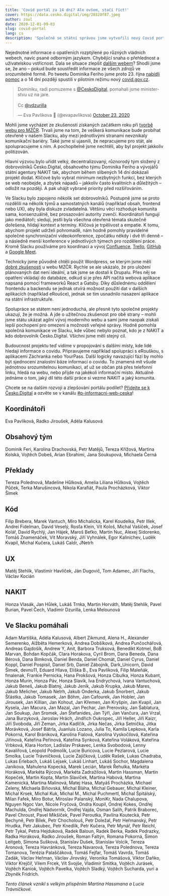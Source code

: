 ```yaml
---
title: 'Covid portál za 14 dní? Ale ovšem, stačí říct!'
cover: https://data.cesko.digital/img/20320f87.jpeg
author: zoul
date: 2020-12-01-09-03
slug: covid-portal
lang: cs
description: 'Společně se státní správou jsme vytvořili nový Covid portál ČR, který už za první víkend pilotního provozu zaznamenal čtvrt milionu návštěvníků a za tři týdny své existence překročil 7 milionů zobrazených stránek. Jak se nám podařilo různorodý tým s desítkami členů ze tří různých stran uřídit a v šibeničním termínu dvou týdnů projekt skutečně dodat?'
---
```


Nejednotné informace o opatřeních rozptýlené po různých vládních webech, navíc psané odborným jazykem. Chybějící snaha o přehlednost a uživatelskou vstřícnost. Dala se situace zlepšit [dalším webem](https://xkcd.com/927/)? Shodli jsme se, že ano – pokud bude soustředit informace ze všech zdrojů ve srozumitelné formě. Po tweetu Dominika Feriho jsme proto 23. října [nabídli pomoc](https://twitter.com/evapavlikova/status/1319619822007865344) a o 14 dní později spustili v pilotním režimu nový [covid.gov.cz](https://covid.gov.cz).

<blockquote class="twitter-tweet"><p lang="cs" dir="ltr">Dominiku, radi pomuzeme s <a href="https://twitter.com/CeskoDigital?ref_src=twsrc%5Etfw">@CeskoDigital</a>, pomahali jsme ministerstvu uz na jare.<br><br>Cc <a href="https://twitter.com/vdzurilla?ref_src=twsrc%5Etfw">@vdzurilla</a></p>&mdash; Eva Pavlikova 📿 (@evapavlikova) <a href="https://twitter.com/evapavlikova/status/1319619822007865344?ref_src=twsrc%5Etfw">October 23, 2020</a></blockquote> <script async src="https://platform.twitter.com/widgets.js" charset="utf-8"></script>

Mohli jsme vycházet ze zkušeností získaných začátkem roku při [tvorbě webu pro MZČR](https://blog.cesko.digital/2020/03/novinky). Trvali jsme na tom, že veškerá komunikace bude probíhat otevřeně v našem Slacku, aby mezi jednotlivými stranami nevznikaly komunikační bariéry. Také jsme si ujasnili, že nepracujeme pro stát, ale spolupracujeme s ním. A pochopitelně jsme nechtěli, aby byl projekt jakkoliv politizován.

Hlavní výzvou bylo uřídit velký, decentralizovaný, různorodý tým složený z dobrovolníků Česko.Digital, obsahového týmu Dominika Feriho a vývojářů státní agentury NAKIT tak, abychom během slíbených 14 dní dokázali projekt dodat. Klíčové bylo vybrat minimum nezbytných funkcí, bez kterých se web neobejde, a zbytek nápadů – jakkoliv často kvalitních a důležitých – odložit na později. A pak uhájit vybrané priority před rozšiřováním.

Ve Slacku bylo zapojeno několik set dobrovolníků. Postupně jsme se proto rozdělili na několik týmů a samostatných kanálů (například obsah, frontend nebo UX), aby byla diskuze zvladatelná. Většinu věcí rozhoduje komunita sama, konsenzuálně, bez prosazování autority zvenčí. Koordinátoři fungují jako mediátoři; sledují, jestli byla všechna otevřená témata skutečně dořešena, hlídají kontext a termíny. Klíčová je trpělivost a empatie. K tomu, abychom projekt udrželi pohromadě, nám hodně pomohly pravidelné společné synchronizační videokonference, zpočátku někdy i dvě tři denně – a následně menší konference v jednotlivých týmech pro rozdělení práce. Kromě Slacku používáme pro koordinaci a vývoj [Confluence](https://wiki.cesko.digital/x/PhEY), [Trello](https://trello.com/b/XOOBy51q), [GitHub](https://github.com/cesko-digital/covid.gov.cz) a [Google Meet](https://meet.google.com).

Technicky jsme původně chtěli použít Wordpress, se kterým jsme měli [dobré zkušenosti](https://blog.cesko.digital/2020/03/web-mzcr) u webu MZČR. Rychle se ale ukázalo, že pro uložení plánovaných dat není ideální, a tak jsme se dostali k Drupalu. Přes něj se opatření vkládají do databáze, odkud si je přes API načítá webová aplikace napsaná pomocí frameworků React a Gatsby. Díky důslednému oddělení frontendu a backendu se jednak otvírá možnost použití dat v dalších aplikacích (například eRoušce), jednak se tím usnadnilo nasazení aplikace na státní infrastruktuře.

Spolupráce se státem není jednoduchá, ale přesně tyto společné projekty ukazují, že je možná. A jde o užitečnou zkušenost pro obě strany – mohli jsme státu ukázat agilní vývoj moderního webu a sami jsme naopak získali lepší pochopení pro omezení a možnosti veřejné správy. Hodně pomohla společná komunikace ve Slacku, kde vůbec nebylo poznat, kdo je z NAKIT a kdo dobrovolník Česko.Digital. Všichni jsme měli stejný cíl.

Budoucnost projektu teď vidíme v propojování s dalšími místy, kde lidé hledají informace o covidu. Připravujeme například spolupráci s eRouškou, s aplikacemi Záchranka nebo YourPass. Další logicky navazující fází by mohlo být sjednocení znalostní báze informací o covidu. To znamená mít všude jednotnou srozumitelnou komunikaci, ať už se občan ptá přes telefonní linku, hledá na webu, nebo přijde na jakékoli informační místo. Aktuálně jednáme o tom, jaký díl této další práce si vezme NAKIT a jaký komunita.

Chcete se na dalším rozvoji a zlepšování portálu podílet? [Přidejte se k Česko.Digital](https://join.cesko.digital/) a ozvěte se v kanálu [#p-informacni-web-ceska](https://cesko-digital.slack.com/archives/C01DGSL4JFN)!

## Koordinátoři

Eva Pavlíková, Radko Jiroušek, Adéla Kalusová

## Obsahový tým

Dominik Feri, Karolína Drachovská, Petr Matějů, Tereza Křížová, Martina Kolská, Vojtěch Dobeš, Arian Ebrahimi, Jana Soukupová, Michaela Černá

## Překlady

Tereza Polednová, Madeline Hůlková, Amelia Liliana Hůlková, Vojtěch Půček, Terka Marušincová, Nikola Karafiát, Paula Procházková, Viktor Šimek

## Kód

Filip Brebera, Marek Vantuch, Miro Michalicka, Karel Koudelka, Petr Illek, Andrei Fidelman, David Veselý, Rosťa Klein, Vít Kološ, Michal Vašíček, Josef Kolář, David Rychlý, Jan Hájek, Maroš Beťko, Martin Nuc, Alexej Sidorenko, Tomáš Znamenáček, Vít Moravský, Jiří Vyhnálek, Egor Kalinichev, Luděk Kvapil, Michal Kučera, Lukáš Caldr, JNetrh

## UX

Matěj Stehlík, Vlastimír Havlíček, Ján Dugovič, Tom Adamec, Jiří Flachs, Václav Kocián

## NAKIT

Honza Vlasák, Jan Hůlek, Lukáš Trnka, Martin Horváth, Matěj Stehlík, Pavel Burian, Pavel Čech, Vladimír Dzurilla, Lenka Melounová

## Ve Slacku pomáhali

Adam Martiška, Adéla Kalusová, Albert Zikmund, Alena H., Alexander Semerenko, Alžběta Hemerková, Andrea Dobšíková, Andrea Punčochářová, Andreas Gajdošík, Andrew Y, Anit, Barbora Truksová, Benedikt Kotmel, BoB Marvan, Bohdan Kopčák, Clara Horakova, Cyril Brom, Dana Beneda, Dana Bérová, Dana Bimková, Daniel Benda, Daniel Chomát, Daniel Cyrus, Daniel Koppl, Daniel Pospisil, Daniel Srb, Daniel Zábojník, Dark_Unicorn, David Šimek, devnu11, Eduard Hlava, Eliška B., Eva Pavlíková, Filip Maleňák, fmalenak, Frankie Pernicka, Hana Prokšová, Honza Cibulka, Honza Kubant, Honza Murin, Honza Páv, Honza Slavík, Iva Endrychová, Ivana Vantuchová, Jakub Beneš, Jakub Blatný, Jakub Jeník, Jakub Krupka, Jakub Mares, Jakub Melicher, Jakub Netrh, Jakub Onderka, Jakub Šnorbert, Jakub Šťástka, Jakub Tomasek, Jan Böhm, Jan Cafourek, Jan Hobler, Jan Jirousek, Jan Killian, Jan Kohout, Jan Křemen, Jan Kryšpín, Jan Kvapil, Jan Kysela, Jan Macura, Jan Mazal, Jan Pechar, Jan Prerovsky, Jan Šablatura, Jan Soukup, Jan Sromek, Jan Štefanides, Jan Týřl, Jan Vančura, Jan Vrzal, Jana Burzyková, Jaroslav Hrách, Jindřich Oukropec, Jiří Heller, Jiří Kaizr, Jiří Svoboda, Jiří Zeman, Jirka Kadlčík, Jirka Nečas, Jirka Setnička, Jitka Morávková, Josef Bátrla, Juanluis Lozano, Julia To, Kamila Lepkova, Karla Pokorná, Karol Brániková, Karolína Fialová, Karolína Vyskočilová, Kateřina Jiřinová, Kateřina Peřinová, Kateřina Synková, Kateřina Voláková, Kateřina Vrbková, Klara Horton, Ladislav Prskavec, Lenka Svobodová, Lenny Kavalířová, Leopold Podmolík, Lucie Buricova, Lucie Pezlarová, Lucie Smolka, Lucie Trávníčková, Lucie Zajíčková, Luděk Rašek, Lukas Chadraba, Lukas Erlebach, Lukáš Lejsek, Lukáš Linhart, Lukáš Sochor, Magdalena Janikova, Mahulena Kopecká, Marek Lecián, Marek Řehulka, Markéta Horáková, Markéta Rýcová, Markéta Zadražilová, Martin Hassman, Martin Kopeček, Martin Kopta, Martin Slavíček, Martina Habová, Martina Kamenická, Martina Malinová, Matej Hasa, Matyáš Procházka, Michael Zeleny, Michaela Biňovská, Michal Bláha, Michal Gebauer, Michal Kleiner, Michal Krsek, Michal Kuk, Michal M., Michal Puchmertl, Michal Špitálský, Milan Fafek, Miro Botur, Miroslav Palanský, MoniKr, Nada Chalupova, Nguyen Ngoc Van, Nicole Fryčová, Ondra Koupil, Ondrej Kokes, Ondřej Machulda, Ondřej Nádvorník, Ondřej Vajda, Osman Salih, Patrik Braborec, Pavel Chroust, Pavel Mikšíček, Pavel Peroutka, Pavlína Koutecká, Petr Bechyně, Petr Bílek, Petr Chocholouš, Petr Doležal, Petr Heřmanský, Petr Hrudka, Petr Jakubec, Petr Knedlík, Petr Kučera, Petr Mynář, Petr Reichl, Petr Tykal, Petra Hejduková, Radek Baloun, Radek Berka, Radek Podrazky, Radka Horáková, Radko Jiroušek, Roman Faltýn, Romana Pokorná, Šimon Leitgeb, Simona Sušková, Stanislav Dušek, Stanislav Volcik, Tereza Aronová, Tereza Havránková, Tereza Navarová, Tereza Polednova, Tereza Tomanova, Terézia Palaščáková, Tomáš Fejfar, Tomáš Vavrda, Tomáš Zadák, Václav Heřman, Václav Jirovský, Veronika Tomášová, Viktor Daňko, Viktor Krejčíř, Vilem Frcek, Vít Svojše, Vladimír Smitka, Vojtěch Jurásek, Vojtěch Kaniok, Vojtěch Pavelka, Vojtěch Sladký, Vojtěch Sucharda, yuri a Zbyněk Fridrich.

*Tento článek vznikl s velkým přispěním Martina Hassmana a Lucie Trávníčkové.*